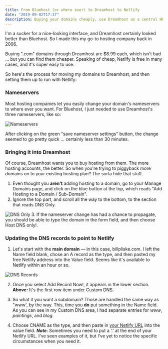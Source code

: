 ```yaml
---
title: From Bluehost (or where ever) to Dreamhost to Netlify
date: "2019-09-02T17:17"
description: Buying your domains cheaply, use Dreamhost as a central HQ, and then run your apps on Netlify.
---
```


I'm a sucker for a  nice-looking interface, and Dreamhost certainly looked better than Bluehost. So I made this my go-to hosting company back in 2006.

Buying ".com" domains through Dreamhost are $8.99 each, which isn't bad ... but you can find them cheaper. Speaking of cheap, Netlify is free in many cases, and it's super easy to use.

So here's the process for moving my domains to Dreamhost, and then setting them up to run with Netlify:

### Nameservers
Most hosting companies let you easily change your domain's nameservers to where ever you want. For Bluehost, I just needed to use Dreamhost's three nameservers, like so: 

![Nameservers](https://res.cloudinary.com/billpliske/image/upload/v1567470586/blog/nameservers.png)

After clicking on the green "save nameserver settings" button, the change seemed to go pretty quick ... certainly less than 30 minutes. 

### Bringing it into Dreamhost
Of course, Dreamhost wants you to buy hosting from them. The more hosting accounts, the better. So when you're trying to piggyback more domains on to your existing hosting plan? The sorta hide that stuff.

1. Even thought you **aren't** adding hosting to a domain, go to your Manage Domains page, and click on the blue button at the top, which reads "Add Hosting to a Domain / Sub-Domain".
2. Ignore the top part, and scroll all the way to the bottom, to the section that reads DNS Only.

![DNS Only](https://res.cloudinary.com/billpliske/image/upload/v1567471132/blog/dns-only.png)
3. If the nameserver change has had a chance to propagate, you should be able to type the domain in the form field, and then choose Host DNS only!.

### Updating the DNS records to point to Netlify

1. Let's start with the **main domain** — in this case, billpliske.com. I left the Name field blank, chose an A record as the type, and then pasted my free Netlify address into the Value field. Seems like it's available to Netlify within an hour or so.

![DNS Records](https://res.cloudinary.com/billpliske/image/upload/v1567471435/blog/dns-records.png)

2. Once you select Add Record Now!, it appears in the lower section. **Above:** It's the first row item under Custom DNS.

3. So what it you want a subdomain? Those are handled the same way as "www', by the way. This, time you **do** put something in the Name field. As you can see in my Custom DNS area, I had separate entries for *www*, *paintings*, and *blog*.

4. Choose CNAME as the type, and then paste in <a href="/launchings-domains-on-netlify">your Netlify URL</a> into the value field. ***Note***: Sometimes you need to put a '.' at the end of your Netlify URL. I've seen examples of it, but I've yet to notice the specific circumstances when you need it.